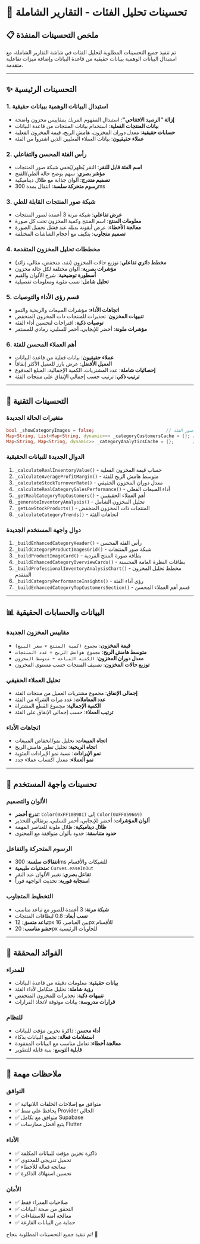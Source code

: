 # 🚀 تحسينات تحليل الفئات - التقارير الشاملة

## **📋 ملخص التحسينات المنفذة**

تم تنفيذ جميع التحسينات المطلوبة لتحليل الفئات في شاشة التقارير الشاملة، مع استبدال البيانات الوهمية ببيانات حقيقية من قاعدة البيانات وإضافة ميزات تفاعلية متقدمة.

---

## **✨ التحسينات الرئيسية**

### **1. استبدال البيانات الوهمية ببيانات حقيقية**
- **إزالة "الرصيد الافتتاحي"**: استبدال المفهوم المربك بمقاييس مخزون واضحة
- **بيانات المنتجات الفعلية**: استخدام بيانات المنتجات من قاعدة البيانات
- **حسابات حقيقية**: معدل دوران المخزون، هامش الربح، قيمة المخزون الفعلية
- **عملاء حقيقيون**: بيانات العملاء الفعليين الذين اشتروا من الفئة

### **2. رأس الفئة المحسن والتفاعلي**
- **اسم الفئة قابل للنقر**: النقر يُظهر/يُخفي شبكة صور المنتجات
- **مؤشر بصري**: سهم يوضح حالة الطي/الفتح
- **تصميم متدرج**: ألوان جذابة مع ظلال ديناميكية
- **رسوم متحركة سلسة**: انتقال بمدة 300ms

### **3. شبكة صور المنتجات القابلة للطي**
- **عرض تفاعلي**: شبكة مرنة 3 أعمدة لصور المنتجات
- **معلومات المنتج**: اسم المنتج وكمية المخزون تحت كل صورة
- **معالجة الأخطاء**: عرض أيقونة بديلة عند فشل تحميل الصورة
- **تصميم متجاوب**: يتكيف مع أحجام الشاشات المختلفة

### **4. مخططات تحليل المخزون المتقدمة**
- **مخطط دائري تفاعلي**: توزيع حالات المخزون (نفد، منخفض، مثالي، زائد)
- **مؤشرات بصرية**: ألوان مختلفة لكل حالة مخزون
- **أسطورة توضيحية**: شرح الألوان والقيم
- **تحليل شامل**: نسب مئوية ومعلومات تفصيلية

### **5. قسم رؤى الأداء والتوصيات**
- **اتجاهات الأداء**: مؤشرات المبيعات والربحية والنمو
- **تنبيهات المخزون**: تحذيرات للمنتجات ذات المخزون المنخفض
- **توصيات ذكية**: اقتراحات لتحسين أداء الفئة
- **مؤشرات ملونة**: أخضر للإيجابي، أحمر للسلبي، رمادي للمستقر

### **6. أهم العملاء المحسن للفئة**
- **عملاء حقيقيون**: بيانات فعلية من قاعدة البيانات
- **العميل الأفضل**: عرض بارز للعميل الأكثر إنفاقاً
- **إحصائيات شاملة**: عدد المشتريات، الكمية الإجمالية، المبلغ المدفوع
- **ترتيب ذكي**: ترتيب حسب إجمالي الإنفاق على منتجات الفئة

---

## **🔧 التحسينات التقنية**

### **متغيرات الحالة الجديدة**
```dart
bool _showCategoryImages = false;                           // حالة إظهار/إخفاء صور الفئة
Map<String, List<Map<String, dynamic>>> _categoryCustomersCache = {}; // ذاكرة تخزين العملاء
Map<String, Map<String, dynamic>> _categoryAnalyticsCache = {};       // ذاكرة تخزين التحليلات
```

### **الدوال الجديدة للبيانات الحقيقية**
1. `_calculateRealInventoryValue()` - حساب قيمة المخزون الفعلية
2. `_calculateAverageProfitMargin()` - متوسط هامش الربح للفئة
3. `_calculateStockTurnoverRate()` - معدل دوران المخزون الحقيقي
4. `_calculateRealCategorySalesPerformance()` - أداء المبيعات الفعلي
5. `_getRealCategoryTopCustomers()` - أهم العملاء الحقيقيين
6. `_generateInventoryAnalysis()` - تحليل المخزون الشامل
7. `_getLowStockProducts()` - المنتجات ذات المخزون المنخفض
8. `_calculateCategoryTrends()` - اتجاهات الفئة

### **دوال واجهة المستخدم الجديدة**
1. `_buildEnhancedCategoryHeader()` - رأس الفئة المحسن
2. `_buildCategoryProductImagesGrid()` - شبكة صور المنتجات
3. `_buildProductImageCard()` - بطاقة صورة المنتج الفردية
4. `_buildEnhancedCategoryOverviewCards()` - بطاقات النظرة العامة المحسنة
5. `_buildProfessionalInventoryAnalysisChart()` - مخطط تحليل المخزون المتقدم
6. `_buildCategoryPerformanceInsights()` - رؤى أداء الفئة
7. `_buildEnhancedCategoryTopCustomersSection()` - قسم أهم العملاء المحسن

---

## **📊 البيانات والحسابات الحقيقية**

### **مقاييس المخزون الجديدة**
- **قيمة المخزون**: `مجموع (كمية المنتج × سعر البيع)`
- **متوسط هامش الربح**: `مجموع هوامش الربح ÷ عدد المنتجات`
- **معدل دوران المخزون**: `الكمية المباعة ÷ متوسط المخزون`
- **توزيع حالات المخزون**: تصنيف المنتجات حسب مستوى المخزون

### **تحليل العملاء الحقيقي**
- **إجمالي الإنفاق**: مجموع مشتريات العميل من منتجات الفئة
- **عدد المعاملات**: عدد مرات الشراء من الفئة
- **الكمية الإجمالية**: مجموع القطع المشتراة
- **ترتيب العملاء**: حسب إجمالي الإنفاق على الفئة

### **اتجاهات الأداء**
- **اتجاه المبيعات**: تحليل نمو/انخفاض المبيعات
- **اتجاه الربحية**: تحليل تطور هامش الربح
- **نمو الإيرادات**: نسبة نمو الإيرادات المئوية
- **نمو العملاء**: معدل اكتساب عملاء جدد

---

## **🎨 تحسينات واجهة المستخدم**

### **الألوان والتصميم**
- **تدرج أخضر**: `Color(0xFF10B981)` إلى `Color(0xFF059669)`
- **ألوان المؤشرات**: أخضر للإيجابي، أحمر للسلبي، برتقالي للتحذير
- **ظلال ديناميكية**: ظلال ملونة للعناصر المهمة
- **حدود متناسقة**: حدود بألوان متوافقة مع المحتوى

### **الرسوم المتحركة والتفاعل**
- **انتقالات سلسة**: 300ms للشبكات والأقسام
- **منحنيات طبيعية**: `Curves.easeInOut`
- **تفاعل بصري**: تغيير الألوان عند النقر
- **استجابة فورية**: تحديث الواجهة فوراً

### **التخطيط المتجاوب**
- **شبكة مرنة**: 3 أعمدة للصور مع تباعد مناسب
- **نسب أبعاد**: 0.8 لبطاقات المنتجات
- **تباعد متسق**: 12px بين العناصر، 16px للأقسام
- **حشو مناسب**: 20px للحاويات الرئيسية

---

## **🚀 الفوائد المحققة**

### **للمدراء**
- **بيانات حقيقية**: معلومات دقيقة من قاعدة البيانات
- **رؤية شاملة**: تحليل متكامل لأداء الفئة
- **تنبيهات ذكية**: تحذيرات للمخزون المنخفض
- **قرارات مدروسة**: بيانات موثوقة لاتخاذ القرارات

### **للنظام**
- **أداء محسن**: ذاكرة تخزين مؤقت للبيانات
- **استعلامات فعالة**: تجميع البيانات بذكاء
- **معالجة أخطاء**: تعامل مناسب مع البيانات المفقودة
- **قابلية التوسع**: بنية قابلة للتطوير

---

## **📝 ملاحظات مهمة**

### **التوافق**
- ✅ متوافق مع إصلاحات الحلقات اللانهائية
- ✅ يحافظ على نمط Provider الحالي
- ✅ متوافق مع تكامل Supabase
- ✅ يتبع أفضل ممارسات Flutter

### **الأداء**
- ✅ ذاكرة تخزين مؤقت للبيانات المكلفة
- ✅ تحميل تدريجي للمحتوى
- ✅ معالجة فعالة للأخطاء
- ✅ تحسين استهلاك الذاكرة

### **الأمان**
- ✅ صلاحيات المدراء فقط
- ✅ التحقق من صحة البيانات
- ✅ معالجة آمنة للاستثناءات
- ✅ حماية من البيانات الفارغة

تم تنفيذ جميع التحسينات المطلوبة بنجاح! 🎉
